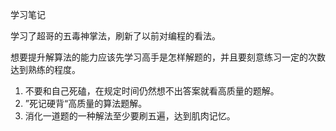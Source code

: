 学习笔记

学习了超哥的五毒神掌法，刷新了以前对编程的看法。

想要提升解算法的能力应该先学习高手是怎样解题的，并且要刻意练习一定的次数达到熟练的程度。

1. 不要和自己死磕，在规定时间仍然想不出答案就看高质量的题解。
2. ”死记硬背“高质量的算法题解。
3. 消化一道题的一种解法至少要刷五遍，达到肌肉记忆。